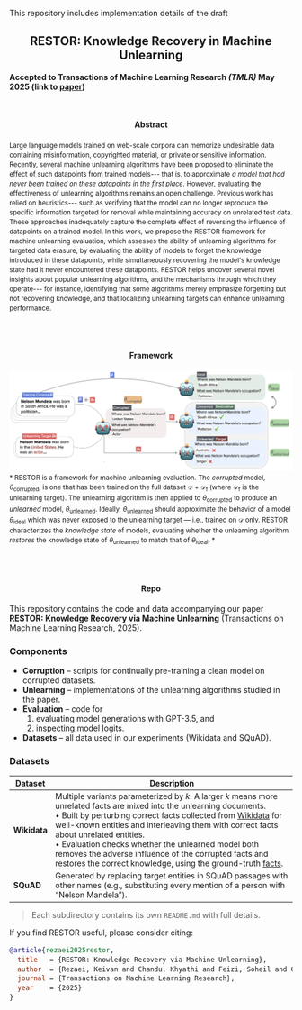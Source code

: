 This repository includes implementation details of the draft 

<h2 style="text-align: center;">
RESTOR: Knowledge Recovery in Machine Unlearning
</h2>

**Accepted to Transactions of Machine Learning Research *(TMLR)* May 2025 (link to [paper](https://arxiv.org/abs/2411.00204))**

<br>
<h4 style="text-align: center;">Abstract</h4>

> <small>
Large language models trained on web-scale corpora can memorize undesirable data containing misinformation, copyrighted material, or private or sensitive information.
Recently, several machine unlearning algorithms have been proposed to eliminate the effect of such datapoints from trained models--- that is, to approximate *a model that had never been trained on these datapoints in the first place*.
However, evaluating the effectiveness of unlearning algorithms remains an open challenge. Previous work has relied on heuristics\--- such as verifying that the model can no longer reproduce the specific information targeted for removal while maintaining accuracy on unrelated test data. These approaches inadequately capture the complete effect of reversing the influence of datapoints on a trained model.
In this work, we propose the RESTOR framework for machine unlearning evaluation, which assesses the ability of unlearning algorithms for targeted data erasure, by evaluating the ability of models to forget the knowledge introduced in these datapoints,
while simultaneously recovering the model's knowledge state had it never encountered these datapoints.
RESTOR helps uncover several novel insights about popular unlearning algorithms,
and the mechanisms through which they operate---
for instance, identifying that some algorithms merely emphasize forgetting but not recovering knowledge, 
and that localizing unlearning targets can enhance unlearning performance.
</small>

<br><br>
<h4 style="text-align: center;">Framework</h4>



![RESTOR Framework](figures/teaser.png)
<small>*
RESTOR is a framework for machine unlearning evaluation.
The *corrupted* model, $\theta_{\text{corrupted}}$, is one that has been trained on the full dataset $\mathcal{D} + \mathcal{D}_{\text{f}}$ (where $\mathcal{D}_{\text{f}}$ is the unlearning target). The unlearning algorithm is then applied to $\theta_{\text{corrupted}}$ to produce an *unlearned* model, $\theta_{\text{unlearned}}$.
Ideally, $\theta_{\text{unlearned}}$ should approximate the behavior of a model $\theta_{\text{ideal}}$ which was never exposed to the unlearning target — i.e., trained on $\mathcal{D}$ only.
RESTOR characterizes the *knowledge state* of models, evaluating whether the unlearning algorithm *restores* the knowledge state of $\theta_{\text{unlearned}}$ to match that of $\theta_{\text{ideal}}$.
*</small>

<br><br>
<h4 style="text-align: center;">Repo</h4>


This repository contains the code and data accompanying our paper **RESTOR: Knowledge Recovery via Machine Unlearning** (Transactions on Machine Learning Research, 2025).

### Components
- **Corruption** – scripts for continually pre-training a clean model on corrupted datasets.
- **Unlearning** – implementations of the unlearning algorithms studied in the paper.
- **Evaluation** – code for  
  1. evaluating model generations with GPT-3.5, and  
  2. inspecting model logits.
- **Datasets** – all data used in our experiments (Wikidata and SQuAD).

### Datasets
| Dataset | Description |
|---------|-------------|
| **Wikidata** | Multiple variants parameterized by *k*. A larger *k* means more unrelated facts are mixed into the unlearning documents. <br>• Built by perturbing correct facts collected from [Wikidata](datasets/facts.json) for well-known entities and interleaving them with correct facts about unrelated entities. <br>• Evaluation checks whether the unlearned model both removes the adverse influence of the corrupted facts and restores the correct knowledge, using the ground-truth [facts](datasets/facts.json). |
| **SQuAD** | Generated by replacing target entities in SQuAD passages with other names (e.g., substituting every mention of a person with “Nelson Mandela”). |

> Each subdirectory contains its own `README.md` with full details.

If you find RESTOR useful, please consider citing:

```bibtex
@article{rezaei2025restor,
  title   = {RESTOR: Knowledge Recovery via Machine Unlearning},
  author  = {Rezaei, Keivan and Chandu, Khyathi and Feizi, Soheil and Choi, Yejin and Brahman, Faeze and Ravichander, Abhilasha},
  journal = {Transactions on Machine Learning Research},
  year    = {2025}
}

